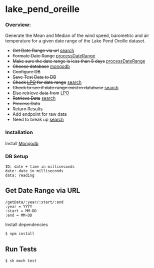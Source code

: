 # lake_pend_oreille

### Overview:
Generate the Mean and Median of the wind speed, barometric and air temperature for a given date range of the Lake Pend Oreille dataset.

*  ~~Get Date Range via url~~ [search]
*  ~~Formate Date Range~~ [processDateRange]
*  ~~Make sure the date range is less than 8 days~~ [processDateRange]
*  ~~Choose database~~ [mongodb]
*  ~~Configure DB~~
*  ~~Save Test Data to DB~~ 
*  ~~Check [LPO] for date range~~ [search]
*  ~~Check to see if date range exist in database~~ [search]
*  ~~Else retrieve data from~~ [LPO][search]
* ~~Retrieve Data~~ [search]
* ~~Process Data~~
* ~~Return Results~~
* Add endpoint for raw data 
* Need to break up [search]



### Installation

Install  [Mongodb]

### DB Setup
```
ID: date + time in milliseconds
date: date in milliseconds
data: reading
```

## Get Date Range via URL
```
/getData/:year/:start/:end
:year = YYYY
:start = MM-DD
:end = MM-DD
```

Install dependencies 
```sh
$ npm install 
```
## Run Tests
```sh
$ sh moch test
```


[MongoDB]: <https://www.mongodb.org/downloads#productiong>
[LPO]: <http://lpo.dt.navy.mil/>
[processDateRange]: <https://github.com/kingjulian24/lake_pend_oreille/blob/master/stats/processDateRange.js>


[search]: <https://github.com/kingjulian24/lake_pend_oreille/blob/master/stats/search.js>
